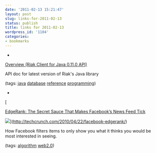 ```yaml
---
date: '2011-02-13 15:21:47'
layout: post
slug: links-for-2011-02-13
status: publish
title: links for 2011-02-13
wordpress_id: '1104'
categories:
- bookmarks
---
```


  *


[Overview (Riak Client for Java 0.11.0 API)](http://www.jarvana.com/jarvana/view/com/basho/riak/riak-client/0.11.0/riak-client-0.11.0-javadoc.jar!/overview-summary.html)


API doc for latest version of Riak's Java library


(tags: [java](http://www.delicious.com/eob/java) [database](http://www.delicious.com/eob/database) [reference](http://www.delicious.com/eob/reference) [programming](http://www.delicious.com/eob/programming))


  *
[


[EdgeRank: The Secret Sauce That Makes Facebook’s News Feed Tick](http://techcrunch.com/2010/04/22/facebook-edgerank)


![](http://tctechcrunch.files.wordpress.com/2010/04/graphshot3.png)](http://techcrunch.com/2010/04/22/facebook-edgerank/)


How Facebook filters items to only show you what it thinks you would be most interested in seeing.


(tags: [algorithm](http://www.delicious.com/eob/algorithm) [web2.0](http://www.delicious.com/eob/web2.0))




